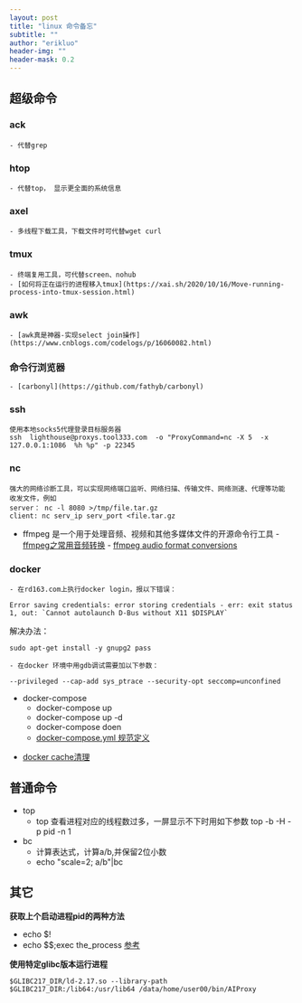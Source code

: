 ```yaml
---
layout: post
title: "linux 命令备忘"
subtitle: ""
author: "erikluo"
header-img: ""
header-mask: 0.2
---
```



## 超级命令

### ack 
    - 代替grep
### htop 
    - 代替top， 显示更全面的系统信息
### axel 
    - 多线程下载工具，下载文件时可代替wget curl
### tmux 
    - 终端复用工具，可代替screen、nohub
    - [如何将正在运行的进程移入tmux](https://xai.sh/2020/10/16/Move-running-process-into-tmux-session.html)

### awk
    - [awk真是神器-实现select join操作](https://www.cnblogs.com/codelogs/p/16060082.html)
### 命令行浏览器
    - [carbonyl](https://github.com/fathyb/carbonyl)

### ssh
```
使用本地socks5代理登录目标服务器
ssh  lighthouse@proxys.tool333.com  -o "ProxyCommand=nc -X 5  -x 127.0.0.1:1086  %h %p" -p 22345
```
### nc
```
强大的网络诊断工具，可以实现网络端口监听、网络扫描、传输文件、网络测速、代理等功能
收发文件，例如
server： nc -l 8080 >/tmp/file.tar.gz
client: nc serv_ip serv_port <file.tar.gz
```
* ffmpeg 是一个用于处理音频、视频和其他多媒体文件的开源命令行工具
      - [ffmpeg之常用音频转换](https://dangger.github.io/2015/10/30/index.html)
      - [ffmpeg audio format conversions](https://linuxconfig.org/ffmpeg-audio-format-conversions)
  
### docker
    - 在rd163.com上执行docker login，报以下错误：
```
Error saving credentials: error storing credentials - err: exit status 1, out: `Cannot autolaunch D-Bus without X11 $DISPLAY`
```
解决办法：
```
sudo apt-get install -y gnupg2 pass
```
    - 在docker 环境中用gdb调试需要加以下参数：
```
--privileged --cap-add sys_ptrace --security-opt seccomp=unconfined
```

* docker-compose
    - docker-compose up
    - docker-compose up  -d
    - docker-compose doen
    - [docker-compose.yml 规范定义](https://github.com/compose-spec/compose-spec/blob/master/spec.md)

- [docker cache清理](https://depot.dev/blog/docker-clear-cache)
 
      
## 普通命令

* top
    - top 查看进程对应的线程数过多，一屏显示不下时用如下参数 top -b -H -p pid  -n 1
* bc
    - 计算表达式，计算a/b,并保留2位小数
    -  echo "scale=2; a/b"|bc


## 其它
**获取上个启动进程pid的两种方法**<br>
- echo $!
- echo $$;exec the_process
[参考](https://serverfault.com/questions/205498/how-to-get-pid-of-just-started-process)

**使用特定glibc版本运行进程**<br>
```
$GLIBC217_DIR/ld-2.17.so --library-path $GLIBC217_DIR:/lib64:/usr/lib64 /data/home/user00/bin/AIProxy
```



 

